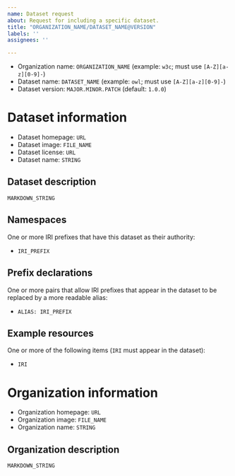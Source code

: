 ```yaml
---
name: Dataset request
about: Request for including a specific dataset.
title: "ORGANIZATION_NAME/DATASET_NAME@VERSION"
labels: ''
assignees: ''

---
```


* Organization name: `ORGANIZATION_NAME` (example: `w3c`; must use `[A-Z][a-z][0-9]-`)
* Dataset name: `DATASET_NAME` (example: `owl`; must use `[A-Z][a-z][0-9]-`)
* Dataset version: `MAJOR.MINOR.PATCH` (default: `1.0.0`)

# Dataset information

* Dataset homepage: `URL`
* Dataset image: `FILE_NAME`
* Dataset license: `URL`
* Dataset name: `STRING`

## Dataset description

`MARKDOWN_STRING`

## Namespaces

One or more IRI prefixes that have this dataset as their authority:

  - `IRI_PREFIX`

## Prefix declarations

One or more pairs that allow IRI prefixes that appear in the dataset
to be replaced by a more readable alias:

  - `ALIAS: IRI_PREFIX`

## Example resources

One or more of the following items (`IRI` must appear in the dataset):

  - `IRI`

# Organization information

* Organization homepage: `URL`
* Organization image: `FILE_NAME`
* Organization name: `STRING`

## Organization description

`MARKDOWN_STRING`
